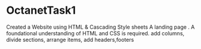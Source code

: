 # OctanetTask1
Created a Website using HTML &amp; Cascading Style sheets
A landing page . A foundational understanding of HTML and CSS is required. add columns, divide sections, arrange items, add headers,footers
